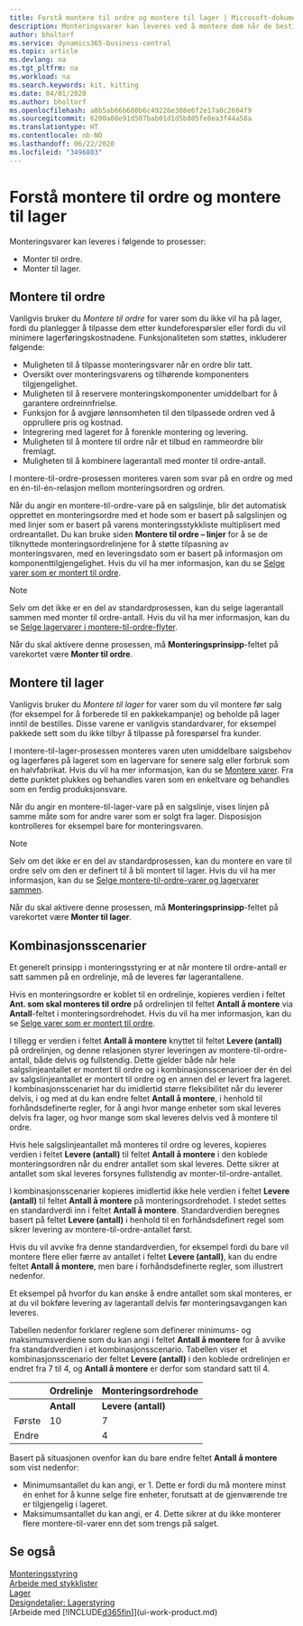 ```yaml
---
title: Forstå montere til ordre og montere til lager | Microsoft-dokumentasjon
description: Monteringsvarer kan leveres ved å montere dem når de bestilles, eller ved å montere dem og beholde dem på lageret før de er nødvendig i en ordre.
author: bholtorf
ms.service: dynamics365-business-central
ms.topic: article
ms.devlang: na
ms.tgt_pltfrm: na
ms.workload: na
ms.search.keywords: kit, kitting
ms.date: 04/01/2020
ms.author: bholtorf
ms.openlocfilehash: a8b5ab66b680b6c49226e308e6f2e17a0c2604f9
ms.sourcegitcommit: 6200a08e91d507bab01d1d5b805fe8ea3f44a58a
ms.translationtype: HT
ms.contentlocale: nb-NO
ms.lasthandoff: 06/22/2020
ms.locfileid: "3496803"
---
```

# <a name="understanding-assemble-to-order-and-assemble-to-stock"></a>Forstå montere til ordre og montere til lager
Monteringsvarer kan leveres i følgende to prosesser:  

-   Monter til ordre.  
-   Monter til lager.  

## <a name="assemble-to-order"></a>Montere til ordre  
Vanligvis bruker du *Montere til ordre* for varer som du ikke vil ha på lager, fordi du planlegger å tilpasse dem etter kundeforespørsler eller fordi du vil minimere lagerføringskostnadene. Funksjonaliteten som støttes, inkluderer følgende:  

-   Muligheten til å tilpasse monteringsvarer når en ordre blir tatt.  
-   Oversikt over monteringsvarens og tilhørende komponenters tilgjengelighet.  
-   Muligheten til å reservere monteringskomponenter umiddelbart for å garantere ordreinnfrielse.  
-   Funksjon for å avgjøre lønnsomheten til den tilpassede ordren ved å opprullere pris og kostnad.  
-   Integrering med lageret for å forenkle montering og levering.  
-   Muligheten til å montere til ordre når et tilbud en rammeordre blir fremlagt.  
-   Muligheten til å kombinere lagerantall med monter til ordre-antall.  

I montere-til-ordre-prosessen monteres varen som svar på en ordre og med en én-til-én-relasjon mellom monteringsordren og ordren.  

Når du angir en montere-til-ordre-vare på en salgslinje, blir det automatisk opprettet en monteringsordre med et hode som er basert på salgslinjen og med linjer som er basert på varens monteringsstykkliste multiplisert med ordreantallet. Du kan bruke siden **Montere til ordre – linjer** for å se de tilknyttede monteringsordrelinjene for å støtte tilpasning av monteringsvaren, med en leveringsdato som er basert på informasjon om komponenttilgjengelighet. Hvis du vil ha mer informasjon, kan du se [Selge varer som er montert til ordre](assembly-how-to-sell-items-assembled-to-order.md).  

> [!NOTE]  
>  Selv om det ikke er en del av standardprosessen, kan du selge lagerantall sammen med monter til ordre-antall. Hvis du vil ha mer informasjon, kan du se [Selge lagervarer i montere-til-ordre-flyter](assembly-how-to-sell-inventory-items-in-assemble-to-order-flows.md).  

 Når du skal aktivere denne prosessen, må **Monteringsprinsipp**-feltet på varekortet være **Monter til ordre**.  

## <a name="assemble-to-stock"></a>Montere til lager  
 Vanligvis bruker du *Montere til lager* for varer som du vil montere før salg (for eksempel for å forberede til en pakkekampanje) og beholde på lager inntil de bestilles. Disse varene er vanligvis standardvarer, for eksempel pakkede sett som du ikke tilbyr å tilpasse på forespørsel fra kunder.  

 I montere-til-lager-prosessen monteres varen uten umiddelbare salgsbehov og lagerføres på lageret som en lagervare for senere salg eller forbruk som en halvfabrikat. Hvis du vil ha mer informasjon, kan du se [Montere varer](assembly-how-to-assemble-items.md). Fra dette punktet plukkes og behandles varen som en enkeltvare og behandles som en ferdig produksjonsvare.  

 Når du angir en montere-til-lager-vare på en salgslinje, vises linjen på samme måte som for andre varer som er solgt fra lager. Disposisjon kontrolleres for eksempel bare for monteringsvaren.  

> [!NOTE]  
>  Selv om det ikke er en del av standardprosessen, kan du montere en vare til ordre selv om den er definert til å bli montert til lager. Hvis du vil ha mer informasjon, kan du se [Selge montere-til-ordre-varer og lagervarer sammen](assembly-how-to-sell-assemble-to-order-items-and-inventory-items-together.md).  

 Når du skal aktivere denne prosessen, må **Monteringsprinsipp**-feltet på varekortet være **Monter til lager**.  

## <a name="combination-scenarios"></a>Kombinasjonsscenarier  
 Et generelt prinsipp i monteringsstyring er at når montere til ordre-antall er satt sammen på en ordrelinje, må de leveres før lagerantallene.  

 Hvis en monteringsordre er koblet til en ordrelinje, kopieres verdien i feltet **Ant. som skal monteres til ordre** på ordrelinjen til feltet **Antall å montere** via **Antall**-feltet i monteringsordrehodet. Hvis du vil ha mer informasjon, kan du se [Selge varer som er montert til ordre](assembly-how-to-sell-items-assembled-to-order.md).  

 I tillegg er verdien i feltet **Antall å montere** knyttet til feltet **Levere (antall)** på ordrelinjen, og denne relasjonen styrer leveringen av montere-til-ordre-antall, både delvis og fullstendig. Dette gjelder både når hele salgslinjeantallet er montert til ordre og i kombinasjonsscenarioer der én del av salgslinjeantallet er montert til ordre og en annen del er levert fra lageret. I kombinasjonsscenariet har du imidlertid større fleksibilitet når du leverer delvis, i og med at du kan endre feltet **Antall å montere**, i henhold til forhåndsdefinerte regler, for å angi hvor mange enheter som skal leveres delvis fra lager, og hvor mange som skal leveres delvis ved å montere til ordre.  

 Hvis hele salgslinjeantallet må monteres til ordre og leveres, kopieres verdien i feltet **Levere (antall)** til feltet **Antall å montere** i den koblede monteringsordren når du endrer antallet som skal leveres. Dette sikrer at antallet som skal leveres forsynes fullstendig av monter-til-ordre-antallet.  

 I kombinasjonsscenarier kopieres imidlertid ikke hele verdien i feltet **Levere (antall)** til feltet **Antall å montere** på monteringsordrehodet. I stedet settes en standardverdi inn i feltet **Antall å montere**. Standardverdien beregnes basert på feltet **Levere (antall)** i henhold til en forhåndsdefinert regel som sikrer levering av montere-til-ordre-antallet først.  

 Hvis du vil avvike fra denne standardverdien, for eksempel fordi du bare vil montere flere eller færre av antallet i feltet **Levere (antall)**, kan du endre feltet **Antall å montere**, men bare i forhåndsdefinerte regler, som illustrert nedenfor.  

 Et eksempel på hvorfor du kan ønske å endre antallet som skal monteres, er at du vil bokføre levering av lagerantall delvis før monteringsavgangen kan leveres.  

 Tabellen nedenfor forklarer reglene som definerer minimums- og maksimumsverdiene som du kan angi i feltet **Antall å montere** for å avvike fra standardverdien i et kombinasjonsscenario. Tabellen viser et kombinasjonsscenario der feltet **Levere (antall)** i den koblede ordrelinjen er endret fra 7 til 4, og **Antall å montere** er derfor som standard satt til 4.  

||Ordrelinje|Monteringsordrehode|  
|-|----------------------|---------------------------|  
||**Antall**|**Levere (antall)**|**Ant. som skal monteres til ordre**|**Levert (antall)**|**Antall**|**Antall å montere**|**Montert antall**|**Restantall**|  
|Første|10|7|7|0|7|7|0|7|  
|Endre||4||||4 (satt inn som standard)|||  

 Basert på situasjonen ovenfor kan du bare endre feltet **Antall å montere** som vist nedenfor:  

-   Minimumsantallet du kan angi, er 1. Dette er fordi du må montere minst én enhet for å kunne selge fire enheter, forutsatt at de gjenværende tre er tilgjengelig i lageret.  
-   Maksimumsantallet du kan angi, er 4. Dette sikrer at du ikke monterer flere montere-til-varer enn det som trengs på salget.  

## <a name="see-also"></a>Se også  
[Monteringsstyring](assembly-assemble-items.md)  
[Arbeide med stykklister](inventory-how-work-BOMs.md)  
[Lager](inventory-manage-inventory.md)  
[Designdetaljer: Lagerstyring](design-details-warehouse-management.md)  
[Arbeide med [!INCLUDE[d365fin](includes/d365fin_md.md)]](ui-work-product.md)
